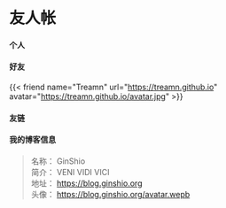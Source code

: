 # 友人帐


#### 个人

#### 好友

{{< friend
   name="Treamn"
   url="https://treamn.github.io"
   avatar="https://treamn.github.io/avatar.jpg" >}}

#### 友链

#### 我的博客信息
> 名称： GinShio  
> 简介： VENI VIDI VICI  
> 地址： https://blog.ginshio.org  
> 头像： https://blog.ginshio.org/avatar.wepb

